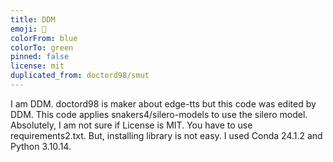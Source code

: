 ```yaml
---
title: DDM
emoji: 🚀
colorFrom: blue
colorTo: green
pinned: false
license: mit
duplicated_from: doctord98/smut
---
```

I am DDM.
doctord98 is maker about edge-tts but this code was edited by DDM.
This code applies snakers4/silero-models to use the silero model.
Absolutely, I am not sure if License is MIT.
You have to use requirements2.txt. 
But, installing library is not easy.
I used Conda 24.1.2 and Python 3.10.14.


